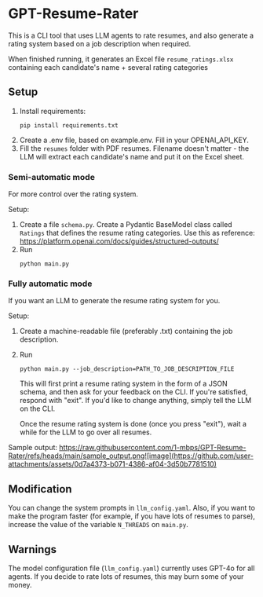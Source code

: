 # GPT-Resume-Rater

This is a CLI tool that uses LLM agents to rate resumes, and also generate a rating system based on a job description when required.

When finished running, it generates an Excel file `resume_ratings.xlsx` containing each candidate's name + several rating categories

## Setup

1. Install requirements:
    ```
    pip install requirements.txt
    ```
2. Create a .env file, based on example.env. Fill in your OPENAI_API_KEY.
3. Fill the `resumes` folder with PDF resumes. Filename doesn't matter - the LLM will extract each candidate's name and put it on the Excel sheet.

### Semi-automatic mode

For more control over the rating system.

Setup:

1. Create a file `schema.py`. Create a Pydantic BaseModel class called `Ratings` that defines the resume rating categories. Use this as reference: https://platform.openai.com/docs/guides/structured-outputs/
2. Run
    ```
    python main.py
    ```

### Fully automatic mode

If you want an LLM to generate the resume rating system for you.

Setup:

1. Create a machine-readable file (preferably .txt) containing the job description.
2. Run
    ```
    python main.py --job_description=PATH_TO_JOB_DESCRIPTION_FILE
    ```

    This will first print a resume rating system in the form of a JSON schema, and then ask for your feedback on the CLI.
    If you're satisfied, respond with "exit". If you'd like to change anything, simply tell the LLM on the CLI.

    Once the resume rating system is done (once you press "exit"), wait a while for the LLM to go over all resumes.

Sample output:
https://raw.githubusercontent.com/1-mbps/GPT-Resume-Rater/refs/heads/main/sample_output.png![image](https://github.com/user-attachments/assets/0d7a4373-b071-4386-af04-3d50b7781510)


## Modification
You can change the system prompts in `llm_config.yaml`.
Also, if you want to make the program faster (for example, if you have lots of resumes to parse), increase the value of the variable `N_THREADS` on `main.py`.

## Warnings
The model configuration file (`llm_config.yaml`) currently uses GPT-4o for all agents. If you decide to rate lots of resumes, this may burn some of your money.
